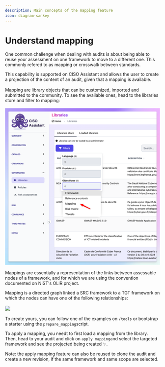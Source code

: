 ```yaml
---
description: Main concepts of the mapping feature
icon: diagram-sankey
---
```


# Understand mapping

One common challenge when dealing with audits is about being able to reuse your assessment on one framework to move to a different one. This commonly refered to as mapping or crosswalk between standards.

This capability is supported on CISO Assistant and allows the user to create a projection of the content of an audit, given that a mapping is available.\
\
Mapping are library objects that can be customized, imported and submitted to the community. To see the available ones, head to the libraries store and filter to mapping:\
\
![](<../.gitbook/assets/image (1) (1) (1) (1).png>)



Mappings are essentially a representation of the links between assessable nodes of a framework, and for which we are using the convention documented on NIST's OLIR project.

Mapping is a directed graph linked a SRC framework to a TGT framework on which the nodes can have one of the following relationships:\
\
![](<../.gitbook/assets/image (2) (1) (1).png>) &#x20;



To create yours, you can follow one of the examples on `/tools` or bootstrap a starter using the `prepare_mapping`script.



To apply a mapping, you needt to first load a mapping from the library. Then, head to your audit and click on `apply mapping`and select the targeted framework and see the projected being created ✨.&#x20;



Note: the apply mapping feature can also be reused to clone the audit and create a new revision, if the same framework and same scope are selected.&#x20;



